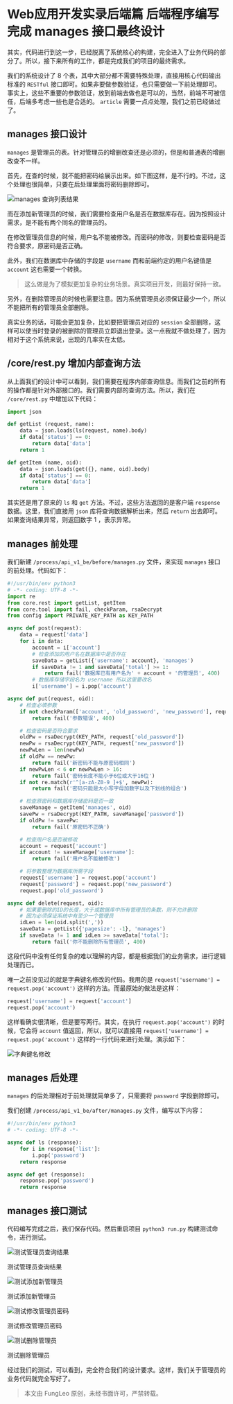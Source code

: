 # Web应用开发实录后端篇 后端程序编写 完成 manages 接口最终设计

其实，代码进行到这一步，已经脱离了系统核心的构建，完全进入了业务代码的部分了。所以，接下来所有的工作，都是完成我们的项目的最终需求。

我们的系统设计了 8 个表，其中大部分都不需要特殊处理，直接用核心代码输出标准的 `RESTful` 接口即可。如果非要做参数验证，也只需要做一下前处理即可。事实上，这些不重要的参数验证，放到前端去做也是可以的，当然，前端不可被信任，后端多考虑一些也是合适的。 `article` 需要一点点处理，我们之前已经做过了。

## manages 接口设计

`manages` 是管理员的表。针对管理员的增删改查还是必须的，但是和普通表的增删改查不一样。

首先，在查的时候，就不能把密码给展示出来。如下图这样，是不行的。不过，这个处理也很简单，只要在后处理里面将密码删除即可。

![manages 查询列表结果](https://raw.githubusercontent.com/fengcms/articles/master/image/af/55b3f2e3852d23ec06f1138b47e9e6.jpg)

而在添加新管理员的时候，我们需要检查用户名是否在数据库存在。因为按照设计需求，是不能有两个同名的管理员的。

在修改管理员信息的时候，用户名不能被修改。而密码的修改，则要检查密码是否符合要求，原密码是否正确。

此外，我们在数据库中存储的字段是 `username` 而和前端约定的用户名键值是 `account` 这也需要一个转换。

> 这么做是为了模拟更加复杂的业务场景。真实项目开发，则最好保持一致。

另外，在删除管理员的时候也需要注意。因为系统管理员必须保证最少一个，所以不能把所有的管理员全部删除。

真实业务的话，可能会更加复杂，比如要把管理员对应的 `session` 全部删除，这样可以使当时登录的被删除的管理员立即退出登录。这一点我就不做处理了，因为相对于这个系统来说，出现的几率实在太低。

## /core/rest.py 增加内部查询方法

从上面我们的设计中可以看到，我们需要在程序内部查询信息。而我们之前的所有的操作都是针对外部接口的。我们需要内部的查询方法。所以，我们在 `/core/rest.py` 中增加以下代码：

```python
import json

def getList (request, name):
    data = json.loads(ls(request, name).body)
    if data['status'] == 0:
        return data['data']
    return 1

def getItem (name, oid):
    data = json.loads(get({}, name, oid).body)
    if data['status'] == 0:
        return data['data']
    return 1
```

其实还是用了原来的 `ls` 和 `get` 方法。不过，这些方法返回的是客户端 `response` 数据。这里，我们直接用 `json` 库将查询数据解析出来，然后 `return` 出去即可。如果查询结果异常，则返回数字 1 ，表示异常。

## manages 前处理

我们新建 `/process/api_v1_be/before/manages.py` 文件，来实现 `manages` 接口的前处理。代码如下：

```python
#!/usr/bin/env python3
# -*- coding: UTF-8 -*-
import re
from core.rest import getList, getItem
from core.tool import fail, checkParam, rsaDecrypt
from config import PRIVATE_KEY_PATH as KEY_PATH

async def post(request):
    data = request['data']
    for i in data:
        account = i['account']
        # 检查添加的用户名在数据库中是否存在
        saveData = getList({'username': account}, 'manages')
        if saveData != 1 and saveData['total'] >= 1:
            return fail('数据库已有用户名为' + account + '的管理员', 400)
        # 数据库存储字段名为 username 所以这里要改名
        i['username'] = i.pop('account')

async def put(request, oid):
    # 检查必填参数
    if not checkParam(['account', 'old_password', 'new_password'], request):
        return fail('参数错误', 400)

    # 检查密码是否符合要求
    oldPw = rsaDecrypt(KEY_PATH, request['old_password'])
    newPw = rsaDecrypt(KEY_PATH, request['new_password'])
    newPwLen = len(newPw)
    if oldPw == newPw:
        return fail('新密码不能与原密码相同')
    if newPwLen < 6 or newPwLen > 16:
        return fail('密码长度不能小于6位或大于16位')
    if not re.match(r'^[a-zA-Z0-9_]+$', newPw):
        return fail('密码只能是大小写字母加数字以及下划线的组合')

    # 检查原密码和数据库存储密码是否一致
    saveManage = getItem('manages', oid)
    savePw = rsaDecrypt(KEY_PATH, saveManage['password'])
    if oldPw != savePw:
        return fail('原密码不正确')

    # 检查用户名是否被修改
    account = request['account']
    if account != saveManage['username']:
        return fail('用户名不能被修改')

    # 将参数整理为数据库所需字段
    request['username'] = request.pop('account')
    request['password'] = request.pop('new_password')
    request.pop('old_password')

async def delete(request, oid):
    # 如果要删除的ID的长度，大于或数据库中所有管理员的条数，则不允许删除
    # 因为必须保证系统中有至少一个管理员
    idLen = len(oid.split(','))
    saveData = getList({'pagesize': -1}, 'manages')
    if saveData != 1 and idLen >= saveData['total']:
        return fail('你不能删除所有管理员', 400)
```

这段代码中没有任何复杂的难以理解的内容，都是根据我们的业务需求，进行逻辑处理而已。

唯一之前没见过的就是字典键名修改的代码。我用的是 `request['username'] = request.pop('account')` 这样的方法。而最原始的做法是这样：

```python
request['username'] = request['account']
request.pop('account')
```

这样看确实很清晰，但是要写两行。其实，在执行 `request.pop('account')` 的时候，它会将 `account` 值返回，所以，就可以直接用 `request['username'] = request.pop('account')` 这样的一行代码来进行处理。演示如下：

![字典键名修改](https://raw.githubusercontent.com/fengcms/articles/master/image/5a/d6855881bd5b9ff8d06cade6380fe1.jpg)

## manages 后处理

`manages` 的后处理相对于前处理就简单多了，只需要将 `password` 字段删除即可。

我们创建 `/process/api_v1_be/after/manages.py` 文件，编写以下内容：

```python
#!/usr/bin/env python3
# -*- coding: UTF-8 -*-

async def ls (response):
    for i in response['list']:
        i.pop('password')
    return response

async def get (response):
    response.pop('password')
    return response
```

## manages 接口测试

代码编写完成之后，我们保存代码。然后重启项目 `python3 run.py` 构建测试命令，进行测试。

![测试管理员查询结果](https://raw.githubusercontent.com/fengcms/articles/master/image/53/3ad49ea30b84078e78c15832b20895.jpg)

测试管理员查询结果

![测试添加新管理员](https://raw.githubusercontent.com/fengcms/articles/master/image/a5/2de054faa2fb6f4d64247dc0b9f8b3.jpg)

测试添加新管理员

![测试修改管理员密码](https://raw.githubusercontent.com/fengcms/articles/master/image/c0/cb736207ce990aa806427cd1b5d9c3.jpg)

测试修改管理员密码

![测试删除管理员](https://raw.githubusercontent.com/fengcms/articles/master/image/eb/496b9f1cf956a69efe7d70abae00d7.jpg)

测试删除管理员

经过我们的测试，可以看到，完全符合我们的设计要求。这样，我们关于管理员的业务代码就完全写好了。

> 本文由 FungLeo 原创，未经书面许可，严禁转载。

